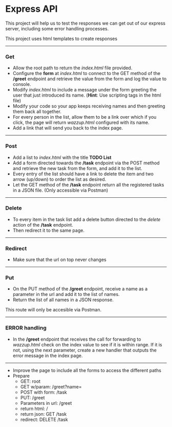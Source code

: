# Express API

This project will help us to test the responses we can get out of our express server, including some error handling processes.

This project uses html templates to create responses

---

### Get

- Allow the root path to return the _index.html_ file provided.
- Configure the **form** at _index.html_ to connect to the GET method of the **/greet** endpoint and retrieve the value from the form and log the value to console.
- Modify _index.html_ to include a message under the form greeting the user that just introduced its name. (**Hint**: Use scripting tags in the html file)
- Modify your code so your app keeps receiving names and then greeting them back all together.
- For every person in the list, allow them to be a link over which if you click, the page will return _wazzup.html_ configured with its name.
- Add a link that will send you back to the index page.

---

### Post

- Add a list to _index.html_ with the title **TODO List**
- Add a form directed towards the **/task** endpoint via the POST method and retrieve the new task from the form, and add it to the list.
- Every entry of the list should have a link to delete the item and two arrow (up/down) to order the list as desired.
- Let the GET method of the **/task** endpoint return all the registered tasks in a JSON file. (Only accessible via Postman)

---

### Delete

- To every item in the task list add a delete button directed to the _delete_ action of the **/task** endpoint.
- Then redirect it to the same page.

---

### Redirect

- Make sure that the url on top never changes

---

### Put

- On the PUT method of the **/greet** endpoint, receive a name as a parameter in the url and add it to the list of names.
- Return the list of all names in a JSON response.

This route will only be accesible via Postman.

---

### ERROR handling

- In the **/greet** endpoint that receives the call for forwarding to _wazzup.html_ check on the index value to see if it is within range. If it is not, using the next parameter, create a new handler that outputs the error message in the index page.

---

- Improve the page to include all the forms to access the different paths
- Prepare
  - GET: root
  - GET w/param: /greet?name=
  - POST with form: /task
  - PUT: /greet
  - Parameters in url: /greet
  - return html: /
  - return json: GET /task
  - redirect: DELETE /task

